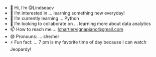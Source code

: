 - 👋 Hi, I’m @Lindseacv
- 👀 I’m interested in ... learning something new everyday!
- 🌱 I’m currently learning ... Python
- 💞️ I’m looking to collaborate on ... learning more about data analytics
- 📫 How to reach me ... lchartiervignapiano@gmail.com
- 😄 Pronouns: ... she/her
- ⚡ Fun fact: ... 7 pm is my favorite time of day because I can watch Jeopardy!

<!---
Lindseacv/Lindseacv is a ✨ special ✨ repository because its `README.md` (this file) appears on your GitHub profile.
You can click the Preview link to take a look at your changes.
--->
